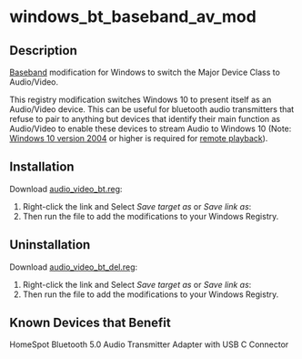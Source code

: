 # windows_bt_baseband_av_mod

Description
-

[Baseband](https://www.bluetooth.com/specifications/assigned-numbers/baseband/) modification for Windows to switch the Major Device Class to Audio/Video.

This registry modification switches Windows 10 to present itself as an Audio/Video device. This can be useful for bluetooth audio transmitters that refuse to pair to anything but devices that identify their main function as Audio/Video to enable these devices to stream Audio to Windows 10 (Note: [Windows 10 version 2004](https://docs.microsoft.com/en-us/windows/whats-new/whats-new-windows-10-version-2004) or higher is required for [remote playback](https://docs.microsoft.com/en-us/windows/uwp/audio-video-camera/enable-remote-audio-playback)).


Installation
-
Download [audio_video_bt.reg](https://raw.githubusercontent.com/snaphat/windows_bt_baseband_av_mod/master/audio_video_bt.reg):
1. Right-click the link and Select *Save target as* or *Save link as*:
2. Then run the file to add the modifications to your Windows Registry.

Uninstallation
-
Download [audio_video_bt_del.reg](https://raw.githubusercontent.com/snaphat/windows_bt_baseband_av_mod/master/audio_video_bt_del.reg):
1. Right-click the link and Select *Save target as* or *Save link as*:
2. Then run the file to add the modifications to your Windows Registry.

Known Devices that Benefit
-
HomeSpot Bluetooth 5.0 Audio Transmitter Adapter with USB C Connector

